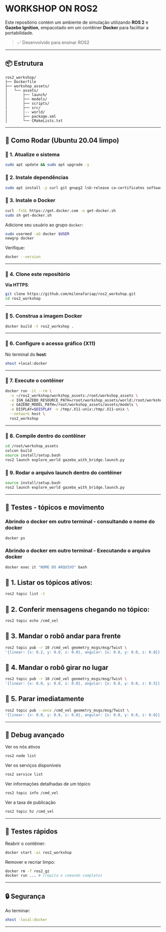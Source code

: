 # WORKSHOP ON ROS2

Este repositório contém um ambiente de simulação utilizando **ROS 2** e **Gazebo Ignition**, empacotado em um contêiner **Docker** para facilitar a portabilidade.

> ✅ Desenvolvido para ensinar ROS2

---

## 📦 Estrutura

```
ros2_workshop/
├── Dockerfile
├── workshop_assets/
│   └── assets/
│       ├── launch/
│       ├── models/
│       ├── scripts/
│       ├── src/
|       |-- world/
│       ├── package.xml
│       └── CMakeLists.txt
```

---

## 🚀 Como Rodar (Ubuntu 20.04 limpo)

### 👣 1. Atualize o sistema

```bash
sudo apt update && sudo apt upgrade -y
```

### 👣 2. Instale dependências

```bash
sudo apt install -y curl git gnupg2 lsb-release ca-certificates software-properties-common
```

### 👣 3. Instale o Docker

```bash
curl -fsSL https://get.docker.com -o get-docker.sh
sudo sh get-docker.sh
```

Adicione seu usuário ao grupo `docker`:

```bash
sudo usermod -aG docker $USER
newgrp docker
```

Verifique:

```bash
docker --version
```

---

### 👣 4. Clone este repositório

**Via HTTPS**:

```bash
git clone https://github.com/milenafariap/ros2_workshop.git
cd ros2_workshop
```

---

### 👣 5. Construa a imagem Docker

```bash
docker build -t ros2_workshop .
```

---

### 👣 6. Configure o acesso gráfico (X11)

No terminal do **host**:

```bash
xhost +local:docker
```

---

### 👣 7. Execute o contêiner

```bash
docker run -it --rm \
  -v ~/ros2_workshop/workshop_assets:/root/workshop_assets \
  -e IGN_GAZEBO_RESOURCE_PATH=/root/workshop_assets/world:/root/workshop_assets/assets/sdf_world \
  -e GAZEBO_MODEL_PATH=/root/workshop_assets/assets/models \
  -e DISPLAY=$DISPLAY -v /tmp/.X11-unix:/tmp/.X11-unix \
  --network host \
  ros2_workshop
```

---

### 👣 8. Compile dentro do contêiner

```bash
cd /root/workshop_assets
colcon build
source install/setup.bash
ros2 launch explore_world gazebo_with_bridge.launch.py
```
### 👣 9. Rodar o arquivo launch dentro do contêiner

```bash
source install/setup.bash
ros2 launch explore_world gazebo_with_bridge.launch.py
```

---

## 🤖 Testes - tópicos e movimento

### Abrindo o docker em outro terminal - consultando o nome do docker

```bash
docker ps
```

### Abrindo o docker em outro terminal - Executando o arquivo docker

```bash
docker exec it "NOME DO ARQUIVO" bash
```

## 👣 1. Listar os tópicos ativos:

```bash
ros2 topic list -t
```

## 👣 2. Conferir mensagens chegando no tópico:

```bash
ros2 topic echo /cmd_vel
```

## 👣 3. Mandar o robô andar para frente

```bash
ros2 topic pub -r 10 /cmd_vel geometry_msgs/msg/Twist \
'{linear: {x: 0.2, y: 0.0, z: 0.0}, angular: {x: 0.0, y: 0.0, z: 0.0}}'
```

## 👣 4. Mandar o robô girar no lugar

```bash
ros2 topic pub -r 10 /cmd_vel geometry_msgs/msg/Twist \
'{linear: {x: 0.0, y: 0.0, z: 0.0}, angular: {x: 0.0, y: 0.0, z: 0.5}}'
```

## 👣 5. Parar imediatamente

```bash
ros2 topic pub --once /cmd_vel geometry_msgs/msg/Twist \
'{linear: {x: 0.0, y: 0.0, z: 0.0}, angular: {x: 0.0, y: 0.0, z: 0.0}}'
```
---

## 🔎 Debug avançado

Ver os nós ativos

```bash
ros2 node list
```

Ver os serviços disponíveis

```bash
ros2 service list
```

Ver informações detalhadas de um tópico

```bash
ros2 topic info /cmd_vel
```

Ver a taxa de publicação

```bash
ros2 topic hz /cmd_vel
```

---

## 🧪 Testes rápidos

Reabrir o contêiner:

```bash
docker start -ai ros2_workshop
```

Remover e recriar limpo:

```bash
docker rm -f ros2_gz
docker run ... # (repita o comando completo)
```

---

## 🔒 Segurança

Ao terminar:

```bash
xhost -local:docker
```

---

